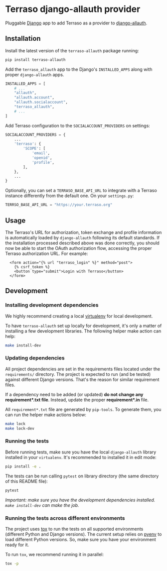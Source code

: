 
# Terraso django-allauth provider

Pluggable [Django](https://www.djangoproject.com/) app to add Terraso as a provider to [django-allauth](https://django-allauth.readthedocs.io/en/latest/).

## Installation

Install the latest version of the `terraso-allauth` package running:

```sh
pip install terraso-allauth
```

Add the `terraso_allauth` app to the Django's `INSTALLED_APPS` along with proper `django-allauth` apps.

```python
INSTALLED_APPS = [
    # ...
    "allauth",
    "allauth.account",
    "allauth.socialaccount",
    "terraso_allauth",
    # ...
]
```

Add Terraso configuration to the `SOCIALACCOUNT_PROVIDERS` on settings:

```python
SOCIALACCOUNT_PROVIDERS = {
    ...
    'terraso': {
        'SCOPE': [
            'email',
            'openid',
            'profile',
        ],
    },
    ...
}
```

Optionally, you can set a `TERRASO_BASE_API_URL` to integrate with a Terraso instance differently from the default one. On your `settings.py`:

```python
TERRSO_BASE_API_URL = "https://your.terraso.org"
```

## Usage

The Terraso's URL for authorization, token exchange and profile information is automatically loaded by `django-allauth` following its default standards. If the installation processed described above was done correctly, you should now be able to start the OAuth authorization flow, accessing the proper Terraso authorization URL. For example:

```django
  <form action="{% url "terraso_login" %}" method="post">
    {% csrf_token %}
    <button type="submit">Login with Terraso</button>
  </form>
```

## Development

### Installing development dependencies

We highly recommend creating a local [virtualenv](https://docs.python.org/3/library/venv.html) for local development.

To have `terraso-allauth` set up locally for development, it's only a matter of installing a few development libraries. The following helper make action can help:

```sh
make install-dev
```

### Updating dependencies

All project dependencies are set in the requirements files located under the `requirements/` directory. The project is expected to run (and be tested) against different Django versions. That's the reason for similar requirement files.

If a dependency need to be added (or updated) __do not change any requirement*.txt file__. Instead, update the proper __requirement*.in__ file.

All `requirement*.txt` file are generated by `pip-tools`. To generate them, you can run the helper make actions below:

```sh
make lock
make lock-dev
```

### Running the tests

Before running tests, make sure you have the local `django-allauth` library installed in your `virtualenv`. It's recommended to installed it in edit mode:

```sh
pip install -e .
```

The tests can be run calling `pytest` on library directory (the same directory of this README file):

```sh
pytest
```

_Important: make sure you have the development dependencies installed. `make install-dev` can make the job._

### Running the tests across different environments

The project uses [tox](https://tox.wiki/en/latest/) to run the tests on all supported environments (different Python and Django versions). The current setup relies on [pyenv](https://github.com/pyenv/pyenv) to load different Python versions. So, make sure you have your environment ready for it.

To run `tox`, we recommend running it in parallel:

```sh
tox -p
```
